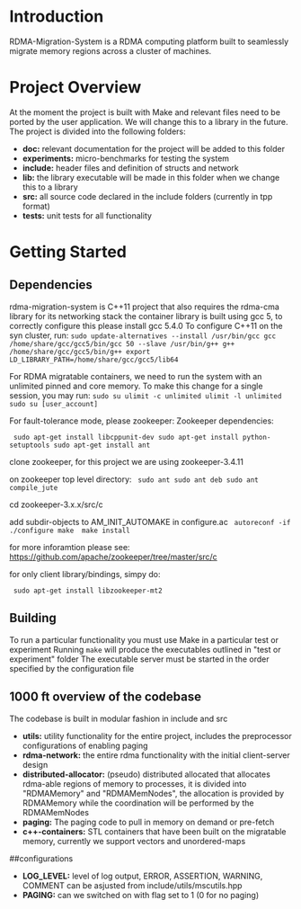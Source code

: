 # Introduction
RDMA-Migration-System is a RDMA computing platform built to seamlessly migrate memory regions across a cluster of machines.

# Project Overview
At the moment the project is built with Make and relevant files need to be ported by the user application. 
We will change this to a library in the future.
The project is divided into the following folders:
* **doc:** relevant documentation for the project will be added to this folder
* **experiments:** micro-benchmarks for testing the system 
* **include:** header files and definition of structs and network
* **lib:** the library executable will be made in this folder when we change this to a library
* **src:** all source code declared in the include folders (currently in tpp format)
* **tests:** unit tests for all functionality

# Getting Started
## Dependencies
rdma-migration-system is C++11 project that also requires the rdma-cma library for its networking stack
the container library is built using gcc 5, to correctly configure this please install gcc 5.4.0
To configure C++11 on the syn cluster, run:
``
	sudo update-alternatives --install /usr/bin/gcc gcc /home/share/gcc/gcc5/bin/gcc 50 --slave /usr/bin/g++ g++ /home/share/gcc/gcc5/bin/g++
	export LD_LIBRARY_PATH=/home/share/gcc/gcc5/lib64
``

For RDMA migratable containers, we need to run the system with an unlimited pinned and core memory.
To make this change for a single session, you may run:
``
	sudo su
	ulimit -c unlimited
	ulimit -l unlimited
	sudo su [user_account]
``

For fault-tolerance mode, please zookeeper:
Zookeeper dependencies:

``	sudo apt-get install libcppunit-dev
	sudo apt-get install python-setuptools
	sudo apt-get install ant
``

clone zookeeper, for this project we are using zookeeper-3.4.11

on zookeeper top level directory:
``	sudo ant
	sudo ant deb
	sudo ant compile_jute
``

cd zookeeper-3.x.x/src/c

add subdir-objects to AM_INIT_AUTOMAKE in configure.ac
``	autoreconf -if
	./configure
	make 
	make install
``

for more inforamtion please see: https://github.com/apache/zookeeper/tree/master/src/c

for only client library/bindings, simpy do:

``	sudo apt-get install libzookeeper-mt2
``



## Building
To run a particular functionality you must use Make in a particular test or experiment
Running `make` will produce the executables outlined in "test or experiment" folder
The executable server must be started in the order specified by the configuration file

## 1000 ft overview of the codebase
The codebase is built in modular fashion in include and src
* **utils:** utility functionality for the entire project, includes the preprocessor configurations of enabling paging
* **rdma-network:** the entire rdma functionality with the initial client-server design 
* **distributed-allocator:** (pseudo) distributed allocated that allocates rdma-able regions of memory to processes, it is divided into "RDMAMemory" and "RDMAMemNodes", the allocation is provided by RDMAMemory while the coordination will be performed by the RDMAMemNodes
* **paging:** The paging code to pull in memory on demand or pre-fetch
* **c++-containers:** STL containers that have been built on the migratable memory, currently we support vectors and unordered-maps

##configurations
* **LOG_LEVEL:** level of log output, ERROR, ASSERTION, WARNING, COMMENT can be asjusted from include/utils/mscutils.hpp
* **PAGING:** can we switched on with flag set to 1 (0 for no paging)
